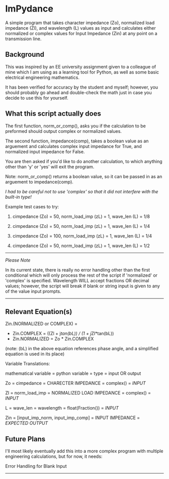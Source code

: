 ImPydance
==========

A simple program that takes character impedance (Zo), normalized load impedance (Zl), and wavelength (L) values as input and calculates either normalized or complex values for Input Impedance (Zin) at any point on a transmission line.

Background
----------

This was inspired by an EE university assignment given to a colleague of mine which I am using as a learning tool for Python, as well as some basic electrical engineering mathematics.

It has been verified for accuracy by the student and myself; however, you should probably go ahead and double-check the math just in case you decide to use this for yourself.


What this script actually does
------------------------------

The first function, norm_or_comp(), asks you if the calculation to be preformed should output complex or normalized values.

The second function, impedance(comp), takes a boolean value as an arguement and calculates complex input impedance for True, and normalized input impedance for False. 

You are then asked if you'd like to do another calculation, to which anything other than 'y' or 'yes' will exit the program.

Note: norm_or_comp() returns a boolean value, so it can be passed in as an arguement to impedance(comp).

*I had to be careful not to use 'complex' so that it did not interfere with the built-in type!*

Example test cases to try:

1. cimpedance (Zo) = 50, norm_load_imp (zL) = 1, wave_len (L) = 1/8

2. cimpedance (Zo) = 50, norm_load_imp (zL) = 1, wave_len (L) = 1/4

3. cimpedance (Zo) = 100, norm_load_imp (zL) = 1, wave_len (L) = 1/4

4. cimpedance (Zo) = 50, norm_load_imp (zL) = 1, wave_len (L) = 1/2

***
*Please Note*

In its current state, there is really no error handling other than the first conditional which will only process the rest of the script if 'normalized' or 'complex' is specified.
Wavelength WILL accept fractions OR decimal values; however, the script will break if blank or string input is given to any of the value input prompts.
***

Relevant Equation(s)
--------------------

Zin.(NORMALIZED or COMPLEX) =
 * Zin.COMPLEX = ((Zl + j*tan(bL)) / (1 + j*Zl*tan(bL))
 * Zin.NORMALIZED = Zo * Zin.COMPLEX

(note: (bL) in the above equation references phase angle, and a simplified equation is used in its place)

Variable Translations:

mathematical variable = python variable = type = input OR output

Zo = cimpedance = CHARECTER IMPEDANCE = complex() = *INPUT*

Zl = norm_load_imp = NORMALIZED LOAD IMPEDANCE = complex() = *INPUT*

L = wave_len = wavelength = float(Fraction()) = *INPUT*

Zin = [input_imp_norm, input_imp_comp] = INPUT IMPEDANCE = *EXPECTED OUTPUT*


Future Plans
------------

I'll most likely eventually add this into a more complex program with multiple engineering calculations, but for now, it needs:

Error Handling for Blank Input

---

